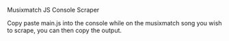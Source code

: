 Musixmatch JS Console Scraper

Copy paste main.js into the console while on the musixmatch song you wish to scrape, you can then copy the output.

